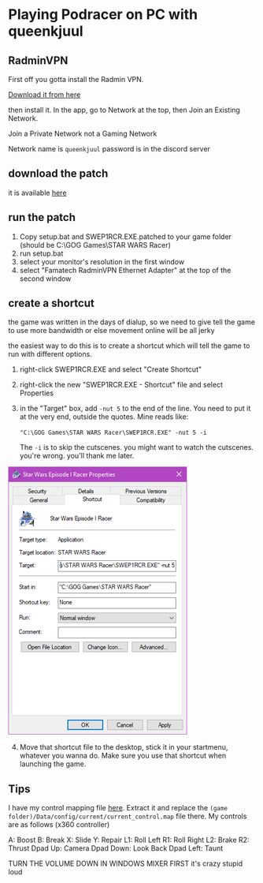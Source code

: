 # Playing Podracer on PC with queenkjuul

## RadminVPN

First off you gotta install the Radmin VPN. 

[Download it from here](https://www.radmin-vpn.com/)

then install it. In the app, go to Network at the top, then Join an Existing Network.

Join a Private Network not a Gaming Network

Network name is `queenkjuul`
password is in the discord server

## download the patch

it is available [here](assets/Podracer_Patch.zip)

## run the patch

1. Copy setup.bat and SWEP1RCR.EXE.patched to your game folder (should be C:\GOG Games\STAR WARS Racer)
2. run setup.bat
3. select your monitor's resolution in the first window
4. select "Famatech RadminVPN Ethernet Adapter" at the top of the second window

## create a shortcut

the game was written in the days of dialup, so we need to give tell the game to use more bandwidth or else movement online will be all jerky

the easiest way to do this is to create a shortcut which will tell the game to run with different options. 

1. right-click SWEP1RCR.EXE and select "Create Shortcut"
2. right-click the new "SWEP1RCR.EXE - Shortcut" file and select Properties
3. in the "Target" box, add `-nut 5` to the end of the line. You need to put it at the very end, outside the quotes. Mine reads like: 
   
    ```"C:\GOG Games\STAR WARS Racer\SWEP1RCR.EXE" -nut 5 -i```

    The `-i` is to skip the cutscenes. you might want to watch the cutscenes. you're wrong. you'll thank me later. 

![](assets/shortcut.png)

4. Move that shortcut file to the desktop, stick it in your startmenu, whatever you wanna do. Make sure you use that shortcut when launching the game. 

## Tips

I have my control mapping file [here](assets/current_control.map.zip). Extract it and replace the `(game folder)/Data/config/current/current_control.map` file there. My controls are as follows (x360 controller)

A: Boost
B: Break
X: Slide
Y: Repair
L1: Roll Left
R1: Roll Right
L2: Brake
R2: Thrust
Dpad Up: Camera
Dpad Down: Look Back
Dpad Left: Taunt


TURN THE VOLUME DOWN IN WINDOWS MIXER FIRST it's crazy stupid loud


